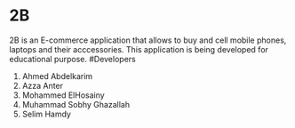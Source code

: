 # 2B
2B is an E-commerce application that allows to buy and cell 
mobile phones, laptops and their acccessories.
This application is being developed for educational purpose.
#Developers
1. Ahmed Abdelkarim
2. Azza Anter
3. Mohammed ElHosainy
4. Muhammad Sobhy Ghazallah
5. Selim Hamdy